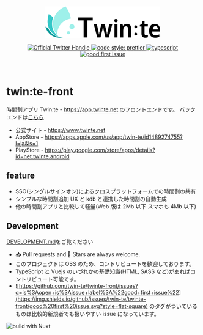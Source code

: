 <div style="padding: 20px" align="center">

<p>
    <img src="./src/assets/img/Twintelogo-color.png" width="300">
</p>
<p>
    <a href="https://twitter.com/intent/followscreen_name=te_twin">
    <img src="https://flat.badgen.net/twitter/follow/te_twin?icon=twitter&label=%40te_twin" alt="Official Twitter Handle" />
    </a>
    <a href="https://github.com/prettier/prettier">
    <img alt="code style: prettier" src="https://img.shields.io/badge/code_style-prettier-ff69b4.svg?style=flat-square">
    </a>
    <a href="https://github.com/microsoft/TypeScript">
    <img src="https://flat.badgen.net/badge/icon/typescript?icon=typescript&label" alt="typescript" />
    </a>
    <a href="https://github.com/twin-te/twinte-front/issues?q=is%3Aopen+is%3Aissue+label%3A%22good+first+issue%22">
    <img alt="good first issue" src="https://img.shields.io/github/issues/twin-te/twinte-front/good%20first%20issue.svg?style=flat-square">
    </a>
</p>

</div>

# twin:te-front

時間割アプリ
Twin:te - https://app.twinte.net のフロントエンドです。
バックエンドは[こちら](https://github.com/twin-te/twinte-server)

- 公式サイト - https://www.twinte.net
- AppStore - https://apps.apple.com/us/app/twin-te/id1489274755?l=ja&ls=1
- PlayStore - https://play.google.com/store/apps/details?id=net.twinte.android

## feature

- SSO(シングルサインオン)によるクロスプラットフォームでの時間割の共有
- シンプルな時間割追加 UX と kdb と連携した時間割の自動生成
- 他の時間割アプリと比較して軽量(Web 版は 2Mb 以下 スマホも 4Mb 以下)

## Development

[DEVELOPMENT.md](./.github/DEVELOPMENT.md)をご覧ください

- 📥 Pull requests and 🌟 Stars are always welcome.
- このプロジェクトは OSS のため、コントリビュートを歓迎しております。
- TypeScript と Vuejs のいづれかの基礎知識(HTML, SASS など)があればコントリビュート可能です。
- ![https://github.com/twin-te/twinte-front/issues?q=is%3Aopen+is%3Aissue+label%3A%22good+first+issue%22](https://img.shields.io/github/issues/twin-te/twinte-front/good%20first%20issue.svg?style=flat-square) のタグがついているものは比較的新規者でも扱いやすい issue になっています。

![build with Nuxt](https://ja.nuxtjs.org/logos/built-with-nuxt.svg)
